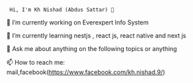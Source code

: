 
     Hi, I'm Kh Nishad (Abdus Sattar) 👋

 🔭 I’m currently working on Everexpert Info System
 
 🌱 I’m currently learning nestjs , react js, react native and next js
 
 💬 Ask me about anything on the following topics or anything
 
 📫 How to reach me: mail,facebook(https://www.facebook.com/kh.nishad.9/)  
 

